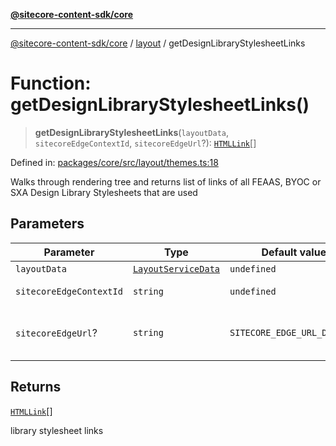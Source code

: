 [**@sitecore-content-sdk/core**](../../README.md)

***

[@sitecore-content-sdk/core](../../README.md) / [layout](../README.md) / getDesignLibraryStylesheetLinks

# Function: getDesignLibraryStylesheetLinks()

> **getDesignLibraryStylesheetLinks**(`layoutData`, `sitecoreEdgeContextId`, `sitecoreEdgeUrl`?): [`HTMLLink`](../../index/type-aliases/HTMLLink.md)[]

Defined in: [packages/core/src/layout/themes.ts:18](https://github.com/Sitecore/xmc-jss-dev/blob/643e3fe82af3b30800fd4ecaa7f98eb7f13d1ef6/packages/core/src/layout/themes.ts#L18)

Walks through rendering tree and returns list of links of all FEAAS, BYOC or SXA Design Library Stylesheets that are used

## Parameters

| Parameter | Type | Default value | Description |
| ------ | ------ | ------ | ------ |
| `layoutData` | [`LayoutServiceData`](../interfaces/LayoutServiceData.md) | `undefined` | Layout service data |
| `sitecoreEdgeContextId` | `string` | `undefined` | Sitecore Edge Context ID |
| `sitecoreEdgeUrl`? | `string` | `SITECORE_EDGE_URL_DEFAULT` | Sitecore Edge Platform URL. Default is https://edge-platform.sitecorecloud.io |

## Returns

[`HTMLLink`](../../index/type-aliases/HTMLLink.md)[]

library stylesheet links
